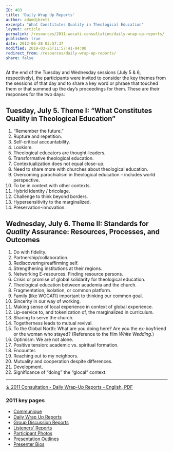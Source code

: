 ```yaml
---
ID: 403
title: 'Daily Wrap Up Reports'
author: adamdjbrett
excerpt: "What Constitutes Quality in Theological Education"
layout: article
permalink: /resources/2011-wocati-consultation/daily-wrap-up-reports/
published: true
date: 2012-06-28 03:57:37
modified: 2019-03-25T11:57:41-04:00
redirect_from: /resources/daily-wrap-up-reports/
share: false
---
```

At the end of the Tuesday and Wednesday sessions (July 5 & 6, respectively), the participants were invited to consider the key themes from the sessions of that day and to share a key word or phrase that touched them or that summed up the day’s proceedings for them. These are their responses for the two days:

## Tuesday, July 5. Theme I: “What Constitutes Quality in Theological Education”

1.  “Remember the future.”
2.  Rupture and repetition.
3.  Self-critical accountability.
4.  Lookism.
5.  Theological educators are thought-leaders.
6.  Transformative theological education.
7.  Contextualization does not equal close-up.
8.  Need to share more with churches about theological education.
9.  Overcoming parochialism in theological education – includes world perspective.
10.  To be in context with other contexts.
11.  Hybrid identity / bricolage.
12.  Challenge to think beyond borders.
13.  Hypersensitivity to the marginalized.
14.  Preservation-innovation.

## **Wednesday, July 6. Theme II: Standards for _Quality_ Assurance: Resources, Processes, and Outcomes**

1.  Do with fidelity.
2.  Partnership/collaboration.
3.  Rediscovering/reaffirming self.
4.  Strengthening institutions at their regions.
5.  Networking E-resources. Finding resource persons.
6.  Crisis or promise of global solidarity for theological education.
7.  Theological education between academia and the church.
8.  Fragmentation, isolation, or common platform.
9.  Family (like WOCATI) important to thinking our common goal.
10.  Sincerity in our way of working.
11.  Making sense of local experience in context of global experience.
12.  Lip-service to, and tokenization of, the marginalized in curriculum.
13.  Sharing to serve the church.
14.  Togetherness leads to mutual revival.
15.  To the Global North: What are you doing here? Are you the ex-boyfriend or the woman who stayed? (Reference to the film _White Wedding_.)
16.  Optimism: We are not alone.
17.  Positive tension: academic vs. spiritual formation.
18.  Encounter.
19.  Reaching out to my neighbors.
20.  Mutuality and cooperation despite differences.
21.  Development.
22.  Significance of “doing” the “glocal” context.

* * *

[&#10515; 2011 Consultation - Daily Wrap-Up Reports - English, PDF](/wp-content/uploads/2012/06/Daily-Wrap-Up-Reports.pdf)


### 2011 key pages

*   [Communique](/resources/2011-wocati-consultation/2011-communique/)
*   [Daily Wrap Up Reports](/resources/2011-wocati-consultation/daily-wrap-up-reports/)
*   [Group Discussion Reports](/resources/2011-wocati-consultation/group-discussion-reports/)
*   [Listeners' Reports](/resources/2011-wocati-consultation/listenerss-reports/)
*   [Participant Photos](/resources/2011-wocati-consultation/2011-participant-photos/)
*   [Presentation Outlines](/resources/2011-wocati-consultation/presentation-outlines/)
*   [Presenter Bios](/resources/2011-wocati-consultation/presenter-bios/)
